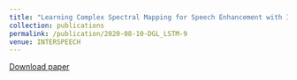 ```yaml
---
title: "Learning Complex Spectral Mapping for Speech Enhancement with Improved Cross-corpus Generalization"
collection: publications
permalink: /publication/2020-08-10-DGL_LSTM-9
venue: INTERSPEECH
---
```

[Download paper](http://ashutosh620.github.io/files/DGL_INTERSPEECH_2020.pdf)
